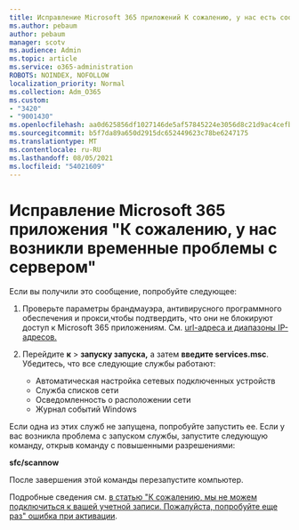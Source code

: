 ```yaml
---
title: Исправление Microsoft 365 приложений К сожалению, у нас есть сообщение о временных проблемах сервера
ms.author: pebaum
author: pebaum
manager: scotv
ms.audience: Admin
ms.topic: article
ms.service: o365-administration
ROBOTS: NOINDEX, NOFOLLOW
localization_priority: Normal
ms.collection: Adm_O365
ms.custom:
- "3420"
- "9001430"
ms.openlocfilehash: aa0d625856df1027146de5af57845224e3056d8c21d9ac4cefbd4a9c329f487c
ms.sourcegitcommit: b5f7da89a650d2915dc652449623c78be6247175
ms.translationtype: MT
ms.contentlocale: ru-RU
ms.lasthandoff: 08/05/2021
ms.locfileid: "54021609"
---
```

# <a name="fixing-the-microsoft-365-apps-sorry-we-are-having-temporary-server-issues-message"></a>Исправление Microsoft 365 приложения "К сожалению, у нас возникли временные проблемы с сервером"

Если вы получили это сообщение, попробуйте следующее:

1. Проверьте параметры брандмауэра, антивирусного программного обеспечения и прокси,чтобы подтвердить, что они не блокируют доступ к Microsoft 365 приложениям. См. [url-адреса и диапазоны IP-адресов.](https://docs.microsoft.com/office365/enterprise/urls-and-ip-address-ranges)

2. Перейдите **к**  >  **запуску запуска,** а затем **введите services.msc**. Убедитесь, что все следующие службы работают:
    - Автоматическая настройка сетевых подключенных устройств
    - Служба списков сети
    - Осведомленность о расположении сети
    - Журнал событий Windows

Если одна из этих служб не запущена, попробуйте запустить ее. Если у вас возникла проблема с запуском службы, запустите следующую команду, открыв команду с повышенными разрешениями:

**sfc/scannow**

После завершения этой команды перезапустите компьютер.

Подробные сведения см. [в статью "К сожалению, мы не можем подключиться к вашей учетной записи. Пожалуйста, попробуйте еще раз" ошибка при активации](https://docs.microsoft.com/office/troubleshoot/activation-installation/issue-when-activate-office-from-office-365).